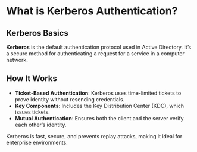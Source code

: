 # What is Kerberos Authentication?

## Kerberos Basics
**Kerberos** is the default authentication protocol used in Active Directory. It’s a secure method for authenticating a request for a service in a computer network.

## How It Works
- **Ticket-Based Authentication**: Kerberos uses time-limited tickets to prove identity without resending credentials.
- **Key Components**: Includes the Key Distribution Center (KDC), which issues tickets.
- **Mutual Authentication**: Ensures both the client and the server verify each other’s identity.

Kerberos is fast, secure, and prevents replay attacks, making it ideal for enterprise environments.
